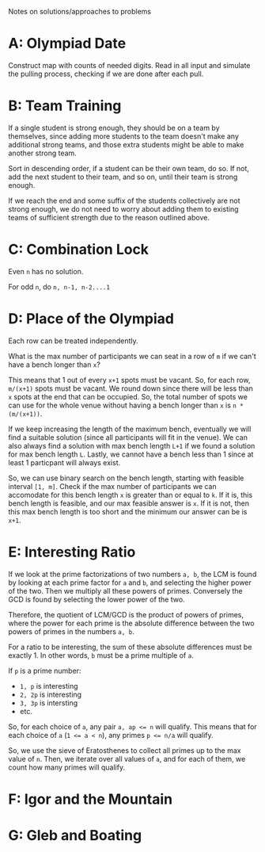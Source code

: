 Notes on solutions/approaches to problems

# A: Olympiad Date
Construct map with counts of needed digits.
Read in all input and simulate the pulling process, checking if we are done after each pull.

# B: Team Training
If a single student is strong enough, they should be on a team by themselves, since adding more students to the team doesn't make any additional strong teams, and those extra students might be able to make another strong team.

Sort in descending order, if a student can be their own team, do so. If not, add the next student to their team, and so on, until their team is strong enough.

If we reach the end and some suffix of the students collectively are not strong enough, we do not need to worry about adding them to existing teams of sufficient strength due to the reason outlined above.

# C: Combination Lock
Even `n` has no solution.

For odd `n`, do `n, n-1, n-2....1`

# D: Place of the Olympiad
Each row can be treated independently.

What is the max number of participants we can seat in a row of `m` if we can't have a bench longer than `x`?

This means that 1 out of every `x+1` spots must be vacant. So, for each row, `m/(x+1)` spots must be vacant. We round down since there will be less than `x` spots at the end that can be occupied. So, the total number of spots we can use for the whole venue without having a bench longer than `x` is `n * (m/(x+1))`.

If we keep increasing the length of the maximum bench, eventually we will find a suitable solution (since all participants will fit in the venue). We can also always find a solution with max bench length `L+1` if we found a solution for max bench length `L`. Lastly, we cannot have a bench less than 1 since at least 1 particpant will always exist.

So, we can use binary search on the bench length, starting with feasible interval `[1, m]`. Check if the max number of participants we can accomodate for this bench length `x` is greater than or equal to `k`. If it is, this bench length is feasible, and our max feasible answer is `x`. If it is not, then this max bench length is too short and the minimum our answer can be is `x+1`.

# E: Interesting Ratio
If we look at the prime factorizations of two numbers `a, b`, the LCM is found by looking at each prime factor for `a` and `b`, and selecting the higher power of the two. Then we multiply all these powers of primes. Conversely the GCD is found by selecting the lower power of the two.

Therefore, the quotient of LCM/GCD is the product of powers of primes, where the power for each prime is the absolute difference between the two powers of primes in the numbers `a, b`.

For a ratio to be interesting, the sum of these absolute differences must be exactly 1. In other words, `b` must be a prime multiple of `a`. 

If `p` is a prime number:
- `1, p` is interesting
- `2, 2p` is interesting
- `3, 3p` is intersting
- etc.

So, for each choice of `a`, any pair `a, ap <= n` will qualify. This means that for each choice of `a` (`1 <= a < n`), any primes `p <= n/a` will qualify.

So, we use the sieve of Eratosthenes to collect all primes up to the max value of `n`. Then, we iterate over all values of `a`, and for each of them, we count how many primes will qualify.

# F: Igor and the Mountain

# G: Gleb and Boating